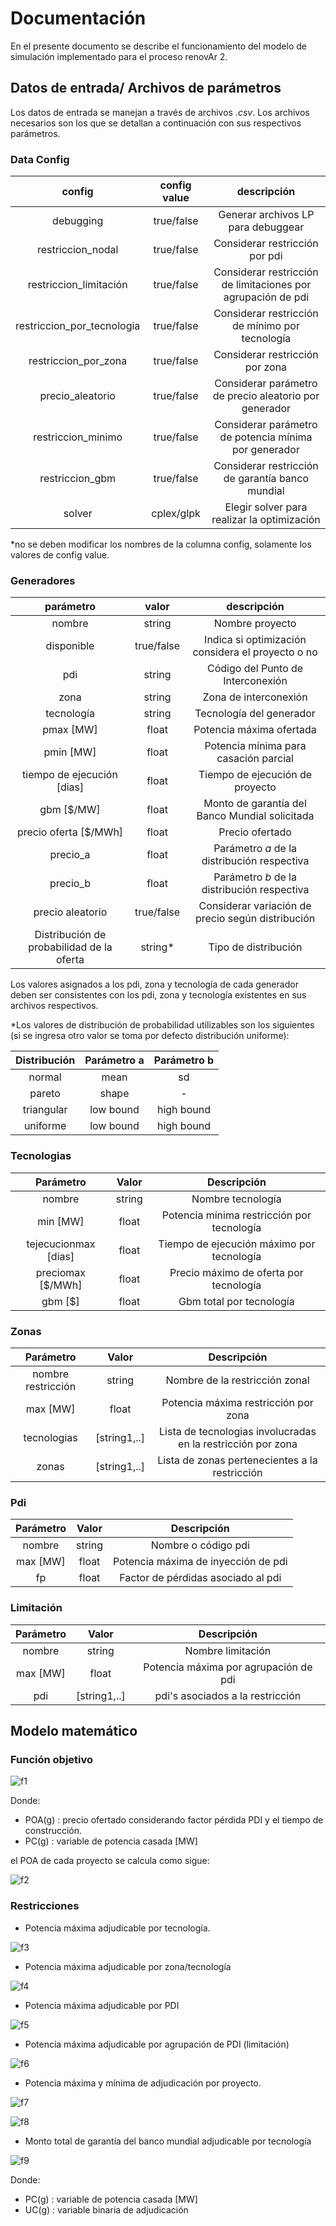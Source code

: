 # Documentación
En el presente documento se describe el funcionamiento del modelo de simulación implementado para el proceso renovAr 2.
## Datos de entrada/ Archivos de parámetros
Los datos de entrada se manejan a través de archivos *.csv*. Los archivos necesarios son los que se detallan a continuación con sus respectivos parámetros.
### Data Config
| config                     | config value | descripción                                                   |
|:--------------------------:|:------------:|:-------------------------------------------------------------:|
| debugging                  | true/false   | Generar archivos LP para debuggear                            |
| restriccion_nodal          | true/false   | Considerar restricción por pdi                                |
| restriccion_limitación     | true/false   | Considerar restricción de limitaciones por agrupación de pdi  |
| restriccion_por_tecnologia | true/false   | Considerar restricción de mínimo por tecnología               |
| restriccion_por_zona       | true/false   | Considerar restricción por zona                               |
| precio_aleatorio           | true/false   | Considerar parámetro de precio aleatorio por generador        |
| restriccion_minimo         | true/false   | Considerar parámetro de potencia mínima por generador         |
| restriccion_gbm            | true/false   | Considerar restricción de garantía banco mundial              |
| solver                     | cplex/glpk   | Elegir solver para realizar la optimización                   |

*no se deben modificar los nombres de la columna config, solamente los valores de config value.

### Generadores
| parámetro                                 |    valor   |                    descripción                      |
|:-----------------------------------------:|:----------:|:---------------------------------------------------:|
| nombre                                    |   string   | Nombre proyecto                                     |
| disponible                                | true/false | Indica si optimización considera el proyecto o no   |
| pdi                                       |   string   | Código del Punto de Interconexión                   |
| zona                                      |   string   | Zona de interconexión                               |
| tecnología                                |   string   | Tecnología del generador                            |
| pmax [MW]                                 |    float   | Potencia máxima ofertada                            |
| pmin [MW]                                 |    float   | Potencia mínima para casación parcial               |
| tiempo de ejecución [dias]                |    float   | Tiempo de ejecución de proyecto                     |
| gbm [$/MW]                                |    float   | Monto de garantía del Banco Mundial solicitada      |
| precio oferta [$/MWh]                     |    float   | Precio ofertado                                     |
| precio_a                                  |    float   | Parámetro *a* de la distribución respectiva         |
| precio_b                                  |    float   | Parámetro *b* de la distribución respectiva         |
| precio aleatorio                          | true/false | Considerar variación de precio según distribución   |
| Distribución de probabilidad de la oferta |   string*  | Tipo de distribución                                |

Los valores asignados a los pdi, zona y tecnología de cada generador deben ser consistentes con los pdi, zona y tecnología existentes en sus archivos respectivos.

*Los valores de distribución de probabilidad utilizables son los siguientes (si se ingresa otro valor se toma por defecto distribución uniforme):
 
| Distribución | Parámetro a | Parámetro b |
|:------------:|:-----------:|:-----------:|
| normal       | mean        |     sd      |
| pareto       | shape       |     -       |
| triangular   | low bound   | high bound  |
| uniforme     | low bound   | high bound  |
 
### Tecnologias
| Parámetro              | Valor | Descripción                                 |
|:----------------------:|:-----:|:-------------------------------------------:|
| nombre                 |string | Nombre tecnología                           |
| min [MW]               | float | Potencia mínima restricción por tecnología  |
| tejecucionmax [dias]   | float | Tiempo de ejecución máximo por tecnología   |
| preciomax [$/MWh]      | float | Precio máximo de oferta por tecnología      |
| gbm [$]                | float | Gbm total por tecnología                    |

### Zonas
| Parámetro            | Valor        | Descripción                                                  |
|:--------------------:|:------------:|:------------------------------------------------------------:|
| nombre restricción   | string       | Nombre de la restricción zonal                               |
| max [MW]             | float        | Potencia máxima restricción por zona                         |
| tecnologias          | [string1,..] | Lista de tecnologias involucradas en la restricción por zona |
| zonas                | [string1,..] | Lista de zonas pertenecientes a la restricción               |

### Pdi
| Parámetro            | Valor | Descripción                         |
|:--------------------:|:-----:|:-----------------------------------:|
| nombre               |string | Nombre o código pdi                 |
| max [MW]             | float | Potencia máxima de inyección de pdi |
| fp                   | float | Factor de pérdidas asociado al pdi  |

### Limitación
| Parámetro | Valor        | Descripción                           |
|:---------:|:------------:|:-------------------------------------:|
| nombre    | string       | Nombre limitación                     |
| max [MW]  | float        | Potencia máxima por agrupación de pdi |
| pdi       | [string1,..] | pdi's asociados a la restricción        |

## Modelo matemático
### Función objetivo
![f1]

Donde:
+ POA(g)	: precio ofertado considerando factor pérdida PDI y el tiempo de construcción.
+ PC(g)	: variable de potencia casada [MW]

el POA de cada proyecto se calcula como sigue:

![f2]
### Restricciones
+ Potencia máxima adjudicable por tecnología. 

![f3] 
+ Potencia máxima adjudicable por zona/tecnología 

![f4]
+ Potencia máxima adjudicable por PDI 

![f5] 
+ Potencia máxima adjudicable por agrupación de PDI (limitación) 

![f6] 
+ Potencia máxima y mínima de adjudicación por proyecto. 

![f7]

![f8]
+ Monto total de garantía del banco mundial adjudicable por tecnología 

![f9] 

Donde:
+ PC(g)	: variable de potencia casada [MW]
+ UC(g)	: variable binaria de adjudicación

[f1]: http://chart.apis.google.com/chart?cht=tx&chl={min%20\quad%20{z}=\sum{}{POA(g)\cdot%20PC(g)}}
[f2]: http://chart.apis.google.com/chart?cht=tx&chl={POA(g)=Precio(g)\cdot%20Fp(pdi(g))-0.005\cdot%20(tmaxtecn(tecn(g))-tej(g))}
[f3]: http://chart.apis.google.com/chart?cht=tx&chl={\sum_{}{PC(g)}%2bVH(tecn)=P_{min}(tecn)\qquad%20\forall%20g\in%20[tecn]}
[f4]: http://chart.apis.google.com/chart?cht=tx&chl={\sum_{}{PC(g)}\leq%20P_{max}(zona)\qquad%20\forall%20g\in%20[zona]}
[f5]: http://chart.apis.google.com/chart?cht=tx&chl={\sum_{}{PC(g)}\leq%20P_{max}(pdi)\qquad%20\forall%20g\in%20[pdi]}
[f6]: http://chart.apis.google.com/chart?cht=tx&chl={\sum_{}{PC(g)}\leq%20P_{max}(limitacion)\qquad%20\forall%20g\in%20[limitacion(pdi)]}
[f7]: http://chart.apis.google.com/chart?cht=tx&chl={PC(g)\leq%20P_{max}(g)\cdot%20UC(g)\qquad%20\forall%20g\in%20[generadores]}
[f8]: http://chart.apis.google.com/chart?cht=tx&chl={PC(g)\geq%20P_{min}(g)\cdot%20UC(g)\qquad%20\forall%20g\in%20[generadores]}
[f9]: http://chart.apis.google.com/chart?cht=tx&chl={\sum_{}{Gbm(g)\cdot%20P_{max}(g)\leq%20Gbm_{max}(tecn)}\qquad%20\forall%20g\in%20[tecn]}

